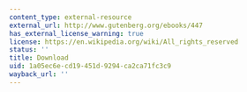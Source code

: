 ```yaml
---
content_type: external-resource
external_url: http://www.gutenberg.org/ebooks/447
has_external_license_warning: true
license: https://en.wikipedia.org/wiki/All_rights_reserved
status: ''
title: Download
uid: 1a05ec6e-cd19-451d-9294-ca2ca71fc3c9
wayback_url: ''
---
```

